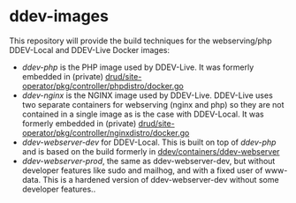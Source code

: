 # ddev-images

This repository will provide the build techniques for the webserving/php DDEV-Local and DDEV-Live Docker images:

* *ddev-php* is the PHP image used by DDEV-Live. It was formerly embedded in (private) [drud/site-operator/pkg/controller/phpdistro/docker.go](https://github.com/drud/site-operator/blob/master/pkg/controller/phpdistro/docker.go)
* *ddev-nginx* is the NGINX image used by DDEV-Live. DDEV-Live uses two separate containers for webserving (nginx and php) so they are not contained in a single image as is the case with DDEV-Local. It was formerly embedded in (private) [drud/site-operator/pkg/controller/nginxdistro/docker.go](https://github.com/drud/site-operator/blob/master/pkg/controller/nginxdistro/docker.go)
* *ddev-webserver-dev* for DDEV-Local. This is built on top of *ddev-php* and is based on the build formerly in [ddev/containers/ddev-webserver](https://github.com/drud/ddev/tree/b6a84accff197e180cd3220fca2171e0f800d176/containers/ddev-webserver)
* *ddev-webserver-prod*, the same as ddev-webserver-dev, but without developer features like sudo and mailhog, and with a fixed user of www-data. This is a hardened version of ddev-webserver-dev without some developer features..
